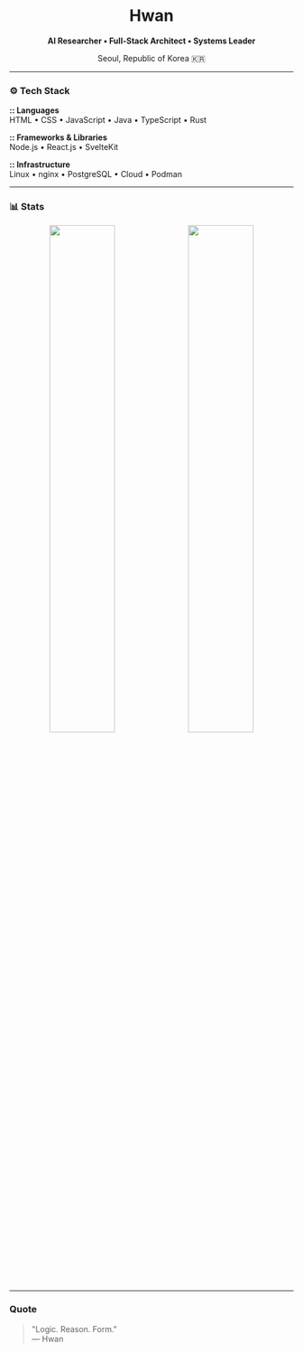 <h1 align="center">Hwan</h1>  
<p align="center"><b>AI Researcher • Full-Stack Architect • Systems Leader</b></p>  
<p align="center">Seoul, Republic of Korea 🇰🇷</p>  

---

### ⚙️ Tech Stack  

**:: Languages**  
HTML • CSS • JavaScript • Java • TypeScript • Rust  

**:: Frameworks & Libraries**  
Node.js • React.js • SvelteKit  

**:: Infrastructure**  
Linux • nginx • PostgreSQL • Cloud • Podman  

---

### 📊 Stats  
<p align="center">
  <img src="https://github-readme-stats.vercel.app/api?username=667700996&show_icons=true&include_all_commits=true&count_private=true&theme=github_dark&bg_color=0d1117&title_color=58a6ff&text_color=c9d1d9&icon_color=58a6ff&hide_border=true" width="48%">
  <img src="https://github-readme-streak-stats.herokuapp.com?user=667700996&theme=github-dark-blue&background=0d1117&ring=58a6ff&fire=58a6ff&currStreakLabel=58a6ff&sideLabels=c9d1d9&dates=c9d1d9&currStreakNum=c9d1d9&sideNums=c9d1d9&hide_border=true" width="48%">
</p>

---

### Quote  
> "Logic. Reason. Form."  
> — Hwan
